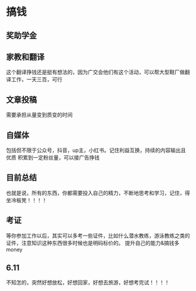 # 搞钱
## 奖助学金
## 家教和翻译
这个翻译挣钱还是挺有想法的，因为广交会他们有这个活动，可以帮大型鞋厂做翻译工作，一天三百，可行
## 文章投稿
需要承担从量变到质变的时间
## 自媒体
包括但不限于公众号，抖音，up主，小红书。记住利益互换，持续的内容输出且优质
积累到一定粉丝量，可以接广告挣钱
## 目前总结
也就是说，所有的东西，你都需要投入自己的精力，不断地思考和学习，记住，得坐冷板凳！！！！
## 考证
等你参加工作以后，其实可以多考一些证件，比如什么潜水教练，游泳教练之类的证件，注意知识这种东西很多时候也是明码标价的。
提升自己的能力&搞钱多money
## 6.11
不知怎的，突然好想放松，好想回家，好想去旅游，好想考完试！！！！